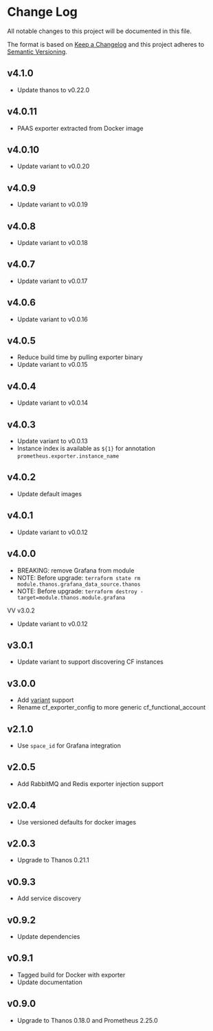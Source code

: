 # Change Log
All notable changes to this project will be documented in this file.

The format is based on [Keep a Changelog](http://keepachangelog.com/)
and this project adheres to [Semantic Versioning](http://semver.org/).
## v4.1.0
- Update thanos to v0.22.0

## v4.0.11
- PAAS exporter extracted from Docker image

## v4.0.10
- Update variant to v0.0.20

## v4.0.9
- Update variant to v0.0.19

## v4.0.8
- Update variant to v0.0.18

## v4.0.7
- Update variant to v0.0.17

## v4.0.6
- Update variant to v0.0.16

## v4.0.5
- Reduce build time by pulling exporter binary
- Update variant to v0.0.15

## v4.0.4
- Update variant to v0.0.14

## v4.0.3
- Update variant to v0.0.13
- Instance index is available as `${1}` for annotation `prometheus.exporter.instance_name`

## v4.0.2
- Update default images

## v4.0.1
- Update variant to v0.0.12

## v4.0.0
- BREAKING: remove Grafana from module
- NOTE: Before upgrade: `terraform state rm module.thanos.grafana_data_source.thanos`
- NOTE: Before upgrade: `terraform destroy -target=module.thanos.module.grafana`

VV v3.0.2
- Update variant to v0.0.12

## v3.0.1
- Update variant to support discovering CF instances

## v3.0.0
- Add [variant](https://github.com/philips-labs/variant) support
- Rename cf_exporter_config to more generic cf_functional_account

## v2.1.0
- Use `space_id` for Grafana integration

## v2.0.5
- Add RabbitMQ and Redis exporter injection support

## v2.0.4
- Use versioned defaults for docker images

## v2.0.3
- Upgrade to Thanos 0.21.1

## v0.9.3
- Add service discovery

## v0.9.2
- Update dependencies

## v0.9.1
- Tagged build for Docker with exporter
- Update documentation 

## v0.9.0
- Upgrade to Thanos 0.18.0 and Prometheus 2.25.0
